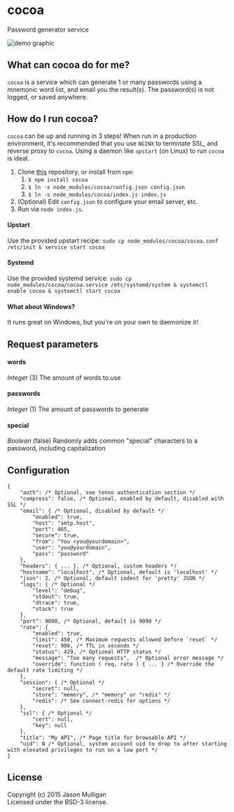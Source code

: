 # cocoa
Password generator service

![demo graphic](https://farm6.staticflickr.com/5346/16766074333_e7702728b6_o.png "cocoa demo")

## What can cocoa do for me?
`cocoa` is a service which can generate 1 or many passwords using a mnemonic word list, and email you the result(s).
The password(s) is not logged, or saved anywhere.

## How do I run cocoa?
`cocoa` can be up and running in 3 steps! When run in a production environment, it's recommended that you use `NGINX`
to terminate SSL, and reverse proxy to `cocoa`. Using a daemon like `upstart` (on Linux) to run `cocoa` is ideal. 

1.  Clone [this](https://github.com/avoidwork/cocoa) repository, or install from `npm`:
    1.  `$ npm install cocoa`
    2.  `$ ln -s node_modules/cocoa/config.json config.json`
    3.  `$ ln -s node_modules/cocoa/index.js index.js`
2.  (Optional) Edit `config.json` to configure your email server, etc.
3.  Run via `node index.js`.

#### Upstart
Use the provided upstart recipe: `sudo cp node_modules/cocoa/cocoa.conf /etc/init & service start cocoa`

#### Systemd
Use the provided systemd service: `sudo cp node_modules/cocoa/cocoa.service /etc/systemd/system & systemctl enable cocoa & systemctl start cocoa`

#### What about Windows?
It runs great on Windows, but you're on your own to daemonize it!

## Request parameters
#### words
_Integer_ (3)
The amount of words to use

#### passwords
_Integer_ (1)
The amount of passwords to generate

#### special
_Boolean_ (false)
Randomly adds common "special" characters to a password, including capitalization

## Configuration
``` 
{
    "auth": /* Optional, see tenso authentication section */
    "compress": false, /* Optional, enabled by default, disabled with SSL */
    "email": { /* Optional, disabled by default */
        "enabled": true,
        "host": "smtp.host",
        "port": 465,
        "secure": true,
        "from": "You <you@yourdomain>",
        "user": "you@yourdomain",
        "pass": "password"
    },
    "headers": { ... }, /* Optional, custom headers */
    "hostname": "localhost", /* Optional, default is 'localhost' */
    "json": 2, /* Optional, default indent for 'pretty' JSON */
    "logs": { /* Optional */
        "level": "debug",
        "stdout": true,
        "dtrace": true,
        "stack": true
    },
    "port": 9090, /* Optional, default is 9090 */
    "rate": {
        "enabled": true,
        "limit": 450, /* Maximum requests allowed before `reset` */
        "reset": 900, /* TTL in seconds */
        "status": 429, /* Optional HTTP status */
        "message": "Too many requests",  /* Optional error message */
        "override": function ( req, rate ) { ... } /* Override the default rate limiting */
    },
    "session": { /* Optional */
        "secret": null,
        "store": "memory", /* "memory" or "redis" */
        "redis": /* See connect-redis for options */
    },
    "ssl": { /* Optional */
        "cert": null,
        "key": null
    },
    "title": "My API", /* Page title for browsable API */
    "uid": N /* Optional, system account uid to drop to after starting with elevated privileges to run on a low port */
}
```


## License
Copyright (c) 2015 Jason Mulligan  
Licensed under the BSD-3 license.
